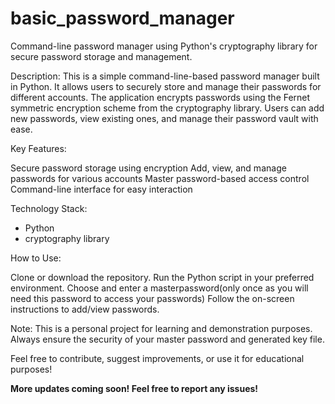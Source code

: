 # basic_password_manager
Command-line password manager using Python's cryptography library for secure password storage and management.

Description:
This is a simple command-line-based password manager built in Python. It allows users to securely store and manage their passwords for different accounts. The application encrypts passwords using the Fernet symmetric encryption scheme from the cryptography library. Users can add new passwords, view existing ones, and manage their password vault with ease.

Key Features:

Secure password storage using encryption
Add, view, and manage passwords for various accounts
Master password-based access control
Command-line interface for easy interaction

Technology Stack:

- Python
- cryptography library

How to Use:

Clone or download the repository.
Run the Python script in your preferred environment.
Choose and enter a masterpassword(only once as you will need this password to access your passwords)
Follow the on-screen instructions to add/view passwords.

Note:
This is a personal project for learning and demonstration purposes. Always ensure the security of your master password and generated key file.

Feel free to contribute, suggest improvements, or use it for educational purposes!

**More updates coming soon! Feel free to report any issues!**
